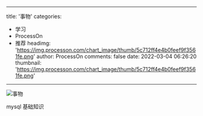 
---
title: '事物'
categories: 
 - 学习
 - ProcessOn
 - 推荐
headimg: 'https://img.processon.com/chart_image/thumb/5c712ff4e4b0feef9f3561fe.png'
author: ProcessOn
comments: false
date: 2022-03-04 06:26:20
thumbnail: 'https://img.processon.com/chart_image/thumb/5c712ff4e4b0feef9f3561fe.png'
---

<div>   
<img class="thumb" alt="事物" src="https://img.processon.com/chart_image/thumb/5c712ff4e4b0feef9f3561fe.png" referrerpolicy="no-referrer">
<p>mysql 基础知识</p>  
</div>
            
